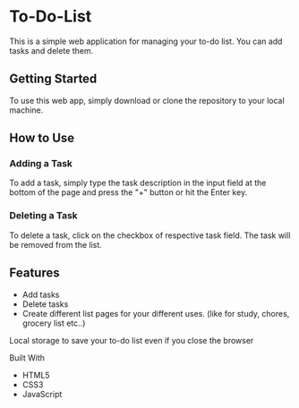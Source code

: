 # To-Do-List
This is a simple web application for managing your to-do list. You can add tasks and delete them.

## Getting Started
To use this web app, simply download or clone the repository to your local machine.

## How to Use

### Adding a Task
To add a task, simply type the task description in the input field at the bottom of the page and press the "+" button or hit the Enter key.

### Deleting a Task
To delete a task, click on the checkbox of respective task field. The task will be removed from the list.

## Features
* Add tasks
* Delete tasks
* Create different list pages for your different uses. (like for study, chores, grocery list etc..)

Local storage to save your to-do list even if you close the browser

Built With
* HTML5
* CSS3
* JavaScript
